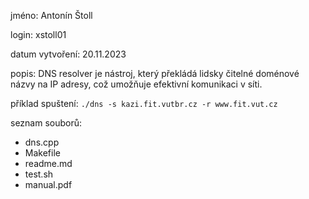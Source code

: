 jméno: Antonín Štoll

login: xstoll01

datum vytvoření: 20.11.2023

popis:
DNS resolver je nástroj, který překládá lidsky čitelné doménové názvy na IP adresy, což umožňuje efektivní komunikaci v síti.

příklad spuštení: `./dns -s kazi.fit.vutbr.cz -r www.fit.vut.cz`

seznam souborů:

- dns.cpp
- Makefile
- readme.md
- test.sh
- manual.pdf
